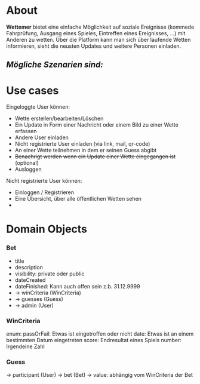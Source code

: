 # About
**Wettemer** bietet eine einfache Möglichkeit auf soziale Ereignisse (kommede Fahrprüfung, Ausgang eines Spieles, Eintreffen eines Ereignisses, ...) mit Anderen zu wetten. Über die Platform kann man sich über laufende Wetten informieren, sieht die neusten Updates und weitere Personen einladen.

*Mögliche Szenarien sind:*
- 

# Use cases
Eingeloggte User können:  
- Wette erstellen/bearbeiten/Löschen
- Ein Update in Form einer Nachricht oder einem Bild zu einer Wette erfassen
- Andere User einladen
- Nicht registrierte User einladen (via link, mail, qr-code)
- An einer Wette teilnehmen in dem er seinen Guess abgibt
- ~~Benachrigt werden wenn ein Update einer Wette eingegangen ist~~ (optional)
- Ausloggen

Nicht registrierte User können:
- Einloggen / Registrieren
- Eine Übersicht, über alle öffentlichen Wetten sehen
- 

# Domain Objects
### Bet
- title
- description
- visibility: private oder public
- dateCreated
- dateFinished: Kann auch offen sein z.b. 31.12.9999
- -> winCriteria (WinCriteria)
- -> guesses (Guess)
- -> admin (User)

### WinCriteria
enum:
passOrFail: Etwas ist eingetroffen oder nicht
date: Etwas ist an einem bestimmten Datum eingetreten
score: Endresultat eines Spiels
number: Irgendeine Zahl

### Guess
-> participant (User)
-> bet (Bet)
-> value: abhängig vom WinCriteria der Bet
